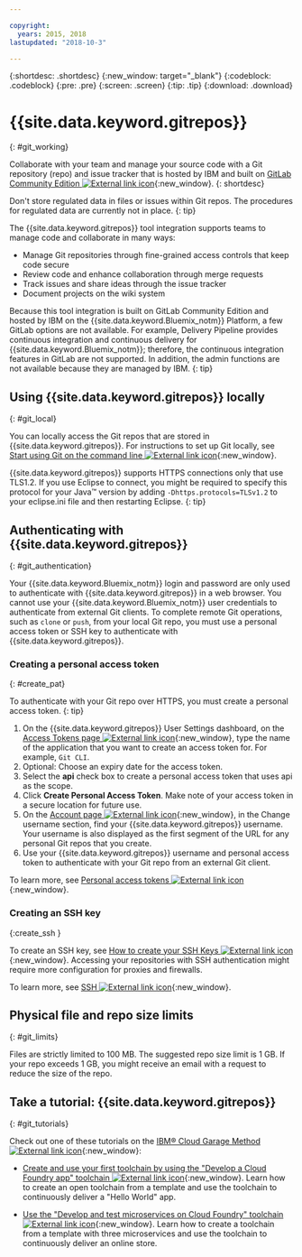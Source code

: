 ```yaml
---

copyright:
  years: 2015, 2018
lastupdated: "2018-10-3"

---
```


{:shortdesc: .shortdesc}
{:new_window: target="_blank"}
{:codeblock: .codeblock}
{:pre: .pre}
{:screen: .screen}
{:tip: .tip}
{:download: .download}

# {{site.data.keyword.gitrepos}}
{: #git_working}

Collaborate with your team and manage your source code with a Git repository (repo) and issue tracker that is hosted by IBM and built on [GitLab Community Edition ![External link icon](../../icons/launch-glyph.svg "External link icon")](https://about.gitlab.com/){:new_window}.
{: shortdesc}

Don't store regulated data in files or issues within Git repos. The procedures for regulated data are currently not in place.
{: tip}

The {{site.data.keyword.gitrepos}} tool integration supports teams to manage code and collaborate in many ways:
   * Manage Git repositories through fine-grained access controls that keep code secure
   * Review code and enhance collaboration through merge requests
   * Track issues and share ideas through the issue tracker
   * Document projects on the wiki system

Because this tool integration is built on GitLab Community Edition and hosted by IBM on the {{site.data.keyword.Bluemix_notm}} Platform, a few GitLab options are not available. For example, Delivery Pipeline provides continuous integration and continuous delivery for {{site.data.keyword.Bluemix_notm}}; therefore, the continuous integration features in GitLab are not supported. In addition, the admin functions are not available because they are managed by IBM.
{: tip}

## Using {{site.data.keyword.gitrepos}} locally
{: #git_local}

You can locally access the Git repos that are stored in {{site.data.keyword.gitrepos}}. For instructions to set up Git locally, see [Start using Git on the command line ![External link icon](../../icons/launch-glyph.svg "External link icon")](https://git.ng.bluemix.net/help/gitlab-basics/start-using-git){:new_window}.

{{site.data.keyword.gitrepos}} supports HTTPS connections only that use TLS1.2. If you use Eclipse to connect, you might be required to specify this protocol for your Java&trade; version by adding `-Dhttps.protocols=TLSv1.2` to your eclipse.ini file and then restarting Eclipse.
{: tip}

## Authenticating with {{site.data.keyword.gitrepos}}
{: #git_authentication}

Your {{site.data.keyword.Bluemix_notm}} login and password are only used to authenticate with {{site.data.keyword.gitrepos}} in a web browser. You cannot use your {{site.data.keyword.Bluemix_notm}} user credentials to authenticate from external Git clients. To complete remote Git operations, such as `clone` or `push`, from your local Git repo, you must use a personal access token or SSH key to authenticate with {{site.data.keyword.gitrepos}}.

### Creating a personal access token
{: #create_pat}

To authenticate with your Git repo over HTTPS, you must create a personal access token.
{: tip}

1. On the {{site.data.keyword.gitrepos}} User Settings dashboard, on the [Access Tokens page ![External link icon](../../icons/launch-glyph.svg "External link icon")](https://git.ng.bluemix.net/profile/personal_access_tokens?cm_sp=dw-bluemix-_-nospace-_-answers){:new_window}, type the name of the application that you want to create an access token for. For example, `Git CLI`.
1. Optional: Choose an expiry date for the access token.
1. Select the **api** check box to create a personal access token that uses api as the scope.
1. Click **Create Personal Access Token**. Make note of your access token in a secure location for future use.
1. On the [Account page ![External link icon](../../icons/launch-glyph.svg "External link icon")](https://git.ng.bluemix.net/profile/account?cm_sp=dw-bluemix-_-nospace-_-answers){:new_window}, in the Change username section, find your {{site.data.keyword.gitrepos}} username. Your username is also displayed as the first segment of the URL for any personal Git repos that you create.
1. Use your {{site.data.keyword.gitrepos}} username and personal access token to authenticate with your Git repo from an external Git client.

To learn more, see [Personal access tokens ![External link icon](../../icons/launch-glyph.svg "External link icon")](https://git.ng.bluemix.net/help/api/README.html#personal-access-tokens){:new_window}.

### Creating an SSH key  
{:create_ssh }

To create an SSH key, see [How to create your SSH Keys ![External link icon](../../icons/launch-glyph.svg "External link icon")](https://git.ng.bluemix.net/help/gitlab-basics/create-your-ssh-keys){:new_window}. Accessing your repositories with SSH authentication might require more configuration for proxies and firewalls.

To learn more, see [SSH ![External link icon](../../icons/launch-glyph.svg "External link icon")](https://git.ng.bluemix.net/help/ssh/README){:new_window}.

## Physical file and repo size limits
{: #git_limits}

Files are strictly limited to 100 MB. The suggested repo size limit is 1 GB. If your repo exceeds 1 GB, you might receive an email with a request to reduce the size of the repo.

## Take a tutorial: {{site.data.keyword.gitrepos}}
{: #git_tutorials}

Check out one of these tutorials on the [IBM&reg; Cloud Garage Method ![External link icon](../../icons/launch-glyph.svg "External link icon")](https://www.ibm.com/cloud/garage){:new_window}:

  * [Create and use your first toolchain by using the "Develop a Cloud Foundry app" toolchain ![External link icon](../../icons/launch-glyph.svg "External link icon")](https://www.ibm.com/cloud/garage/tutorials/introduce-develop-cloud-foundry-app-toolchain){:new_window}. Learn how to create an open toolchain from a template and use the toolchain to continuously deliver a "Hello World" app.

  * [Use the "Develop and test microservices on Cloud Foundry" toolchain ![External link icon](../../icons/launch-glyph.svg "External link icon")](https://www.ibm.com/cloud/garage/tutorials/use-develop-test-microservices-on-cloud-foundry-toolchain){:new_window}. Learn how to create a toolchain from a template with three microservices and use the toolchain to continuously deliver an online store.
